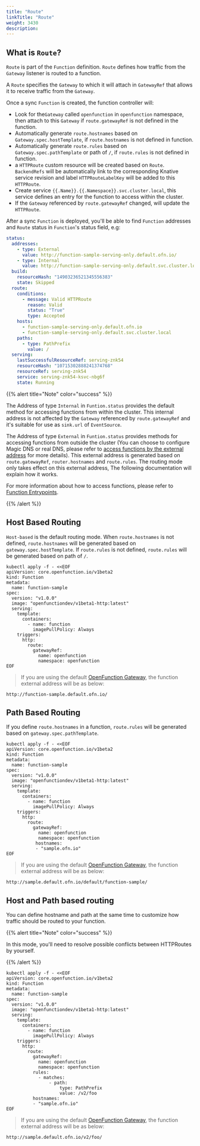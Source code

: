 ```yaml
---
title: "Route"
linkTitle: "Route"
weight: 3430
description:
---
```


## What is `Route`?

`Route` is part of the `Function` definition. `Route` defines how traffic from the `Gateway` listener is routed to a function. 

A `Route` specifies the `Gateway` to which it will attach in `GatewayRef` that allows it to receive traffic from the `Gateway`.

Once a sync `Function` is created, the function controller will:

- Look for the`Gateway` called `openfunction` in `openfunction` namespace, then attach to this `Gateway` if `route.gatewayRef` is not defined in the function.
- Automatically generate `route.hostnames` based on `Gateway.spec.hostTemplate`, if `route.hostnames` is not defined in function.
- Automatically generate `route.rules` based on `Gateway.spec.pathTemplate` or path of `/`, if `route.rules` is not defined in function.
- a `HTTPRoute` custom resource will be created based on `Route`. `BackendRefs` will be automatically link to the corresponding Knative service revision 
and label `HTTPRouteLabelKey` will be added to this `HTTPRoute`.
- Create service `{{.Name}}.{{.Namespace}}.svc.cluster.local`, this service defines an entry for the function to access within the cluster.
- If the `Gateway` referenced by `route.gatewayRef` changed, will update the `HTTPRoute`.

After a sync `Function` is deployed, you'll be able to find `Function` addresses and `Route` status in `Function`'s status field, e.g:

```yaml
status:
  addresses:
    - type: External
      value: http://function-sample-serving-only.default.ofn.io/
    - type: Internal
      value: http://function-sample-serving-only.default.svc.cluster.local/
  build:
    resourceHash: "14903236521345556383"
    state: Skipped
  route:
    conditions:
      - message: Valid HTTPRoute
        reason: Valid
        status: "True"
        type: Accepted
    hosts:
      - function-sample-serving-only.default.ofn.io
      - function-sample-serving-only.default.svc.cluster.local
    paths:
      - type: PathPrefix
        value: /
  serving:
    lastSuccessfulResourceRef: serving-znk54
    resourceHash: "10715302888241374768"
    resourceRef: serving-znk54
    service: serving-znk54-ksvc-nbg6f
    state: Running
```

{{% alert title="Note" color="success" %}}

The Address of type `Internal` in `Funtion.status` provides the default method for accessing functions from within the cluster.
This internal address is not affected by the `Gateway` referenced by `route.gatewayRef` and it's suitable for use as `sink.url` of `EventSource`.

The Address of type `External` in `Funtion.status` provides methods for accessing functions from outside the cluster (You can choose to configure Magic DNS or real DNS, please refer to [access functions by the external address](../function-entrypoints/#access-functions-by-the-external-address) for more details).
This external address is generated based on `route.gatewayRef`, `router.hostnames` and `route.rules`. The routing mode only takes effect on this external address, The following documentation will explain how it works.

For more information about how to access functions, please refer to [Function Entrypoints](../function-entrypoints/).

{{% /alert %}}

## Host Based Routing

`Host-based` is the default routing mode. When `route.hostnames` is not defined,
`route.hostnames` will be generated based on `gateway.spec.hostTemplate`. 
If `route.rules` is not defined, `route.rules` will be generated based on path of `/`.

```shell
kubectl apply -f - <<EOF
apiVersion: core.openfunction.io/v1beta2
kind: Function
metadata:
  name: function-sample
spec:
  version: "v1.0.0"
  image: "openfunctiondev/v1beta1-http:latest"
  serving:
    template:
      containers:
        - name: function
          imagePullPolicy: Always
    triggers:
      http:
        route:
          gatewayRef:
            name: openfunction
            namespace: openfunction
EOF
```

> If you are using the default [OpenFunction Gateway](../gateway#the-default-openfunction-gateway), the function external address will be as below:

```shell
http://function-sample.default.ofn.io/
```

## Path Based Routing

If you define `route.hostnames` in a function, `route.rules` will be generated based on `gateway.spec.pathTemplate`.

```shell
kubectl apply -f - <<EOF
apiVersion: core.openfunction.io/v1beta2
kind: Function
metadata:
  name: function-sample
spec:
  version: "v1.0.0"
  image: "openfunctiondev/v1beta1-http:latest"
  serving:
    template:
      containers:
        - name: function
          imagePullPolicy: Always
    triggers:
      http:
        route:
          gatewayRef:
            name: openfunction
            namespace: openfunction
           hostnames:
           - "sample.ofn.io"
EOF
```

> If you are using the default [OpenFunction Gateway](../gateway#the-default-openfunction-gateway), the function external address will be as below:

```shell
http://sample.default.ofn.io/default/function-sample/
```

## Host and Path based routing

You can define hostname and path at the same time to customize how traffic should be routed to your function.

{{% alert title="Note" color="success" %}}

In this mode, you'll need to resolve possible conflicts between HTTPRoutes by yourself.

{{% /alert %}}
```shell
kubectl apply -f - <<EOF
apiVersion: core.openfunction.io/v1beta2
kind: Function
metadata:
  name: function-sample
spec:
  version: "v1.0.0"
  image: "openfunctiondev/v1beta1-http:latest"
  serving:
    template:
      containers:
        - name: function
          imagePullPolicy: Always
    triggers:
      http:
        route:
          gatewayRef:
            name: openfunction
            namespace: openfunction
          rules:
            - matches:
                - path:
                    type: PathPrefix
                    value: /v2/foo
          hostnames:
          - "sample.ofn.io"
EOF
```

> If you are using the default [OpenFunction Gateway](../gateway#the-default-openfunction-gateway), the function external address will be as below:

```shell
http://sample.default.ofn.io/v2/foo/
```
